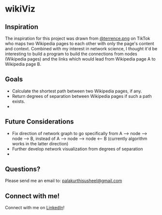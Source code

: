 # wikiViz

##  Inspiration 
The inspiration for this project was drawn from [@terrence.png](https://www.tiktok.com/@terrence.png) on TikTok who maps two Wikipedia pages to each other with only the page's content and context. Combined with my interest in network science, I thought it'd be interesting to build a program to build the connections from nodes (Wikipedia pages) and the links which would lead from Wikipedia page A to Wikipedia page B. 

##  Goals
- Calculate the shortest path between two Wikipedia pages, if any. 
- Return degrees of separation between Wikipedia pages if such a path exists.
- 

##  Future Considerations
- Fix direction of network graph to go specifically from A --> node --> node --> B, instead of A --> node --> node <-- B (currently algorithm works in the latter direction)
- Further develop network visualization from degrees of separation
- 

##  Questions?
Please send me an email to: palakurthisusheel@gmail.com

##  Connect with me!
Connect with me on [LinkedIn](https://www.linkedin.com/in/psusheel/)!
